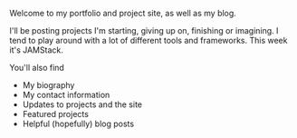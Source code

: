 Welcome to my portfolio and project site, as well as my blog.

I'll be posting projects I'm starting, giving up on, finishing or imagining. I tend to play around with a lot of different tools and frameworks. This week it's JAMStack.

You'll also find
* My biography
* My contact information
* Updates to projects and the site
* Featured projects
* Helpful (hopefully) blog posts